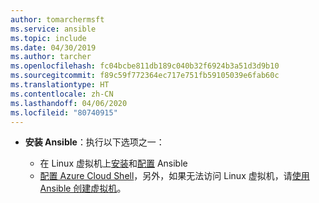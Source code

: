 ```yaml
---
author: tomarchermsft
ms.service: ansible
ms.topic: include
ms.date: 04/30/2019
ms.author: tarcher
ms.openlocfilehash: fc04bcbe811db189c040b32f6924b3a51d3d9b10
ms.sourcegitcommit: f89c59f772364ec717e751fb59105039e6fab60c
ms.translationtype: HT
ms.contentlocale: zh-CN
ms.lasthandoff: 04/06/2020
ms.locfileid: "80740915"
---
```

- **安装 Ansible**：执行以下选项之一：

    - 在 Linux 虚拟机上[安装](/azure/ansible/ansible-install-configure#install-ansible-on-an-azure-linux-virtual-machine)和[配置](/azure/ansible/ansible-install-configure#create-azure-credentials) Ansible 
    - [配置 Azure Cloud Shell](/azure/cloud-shell/quickstart)，另外，如果无法访问 Linux 虚拟机，请[使用 Ansible 创建虚拟机](/azure/ansible/ansible-create-vm)。